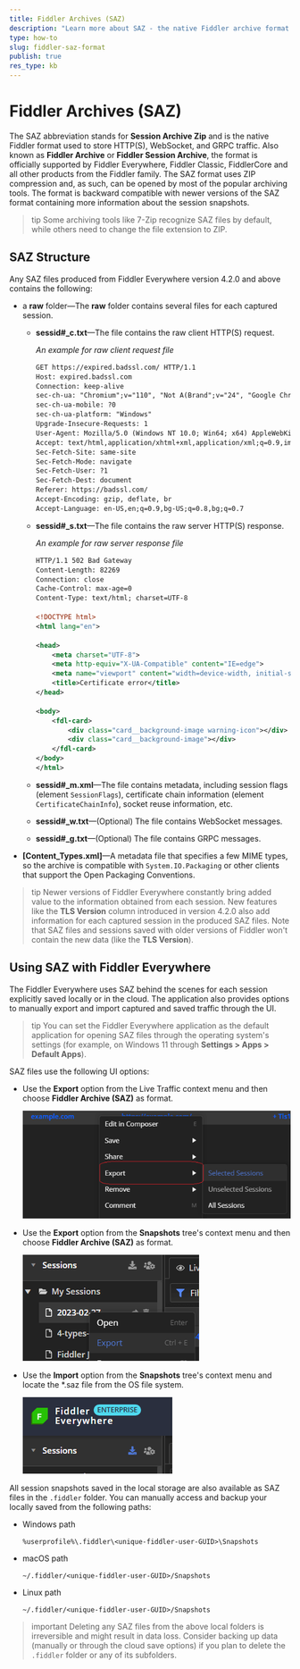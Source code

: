 ```yaml
---
title: Fiddler Archives (SAZ)
description: "Learn more about SAZ - the native Fiddler archive format for saving captured HTTP(S) traffic."
type: how-to
slug: fiddler-saz-format
publish: true
res_type: kb
---
```


# Fiddler Archives (SAZ)

The SAZ abbreviation stands for **Session Archive Zip** and is the native Fiddler format used to store HTTP(S), WebSocket, and GRPC traffic. Also known as **Fiddler Archive** or **Fiddler Session Archive**, the format is officially supported by Fiddler Everywhere, Fiddler Classic, FiddlerCore and all other products from the Fiddler family. The SAZ format uses ZIP compression and, as such, can be opened by most of the popular archiving tools. The format is backward compatible with newer versions of the SAZ format containing more information about the session snapshots.

>tip Some archiving tools like 7-Zip recognize SAZ files by default, while others need to change the file extension to ZIP.

## SAZ Structure

Any SAZ files produced from Fiddler Everywhere version 4.2.0 and above contains the following:

* a **raw** folder&mdash;The **raw** folder contains several files for each captured session.

    * **sessid#_c.txt**&mdash;The file contains the raw client HTTP(S) request.

        _An example for raw client request file_
        ```txt
        GET https://expired.badssl.com/ HTTP/1.1
        Host: expired.badssl.com
        Connection: keep-alive
        sec-ch-ua: "Chromium";v="110", "Not A(Brand";v="24", "Google Chrome";v="110"
        sec-ch-ua-mobile: ?0
        sec-ch-ua-platform: "Windows"
        Upgrade-Insecure-Requests: 1
        User-Agent: Mozilla/5.0 (Windows NT 10.0; Win64; x64) AppleWebKit/537.36 (KHTML, like Gecko) Chrome/110.0.0.0 Safari/537.36
        Accept: text/html,application/xhtml+xml,application/xml;q=0.9,image/avif,image/webp,image/apng,*/*;q=0.8,application/signed-exchange;v=b3;q=0.7
        Sec-Fetch-Site: same-site
        Sec-Fetch-Mode: navigate
        Sec-Fetch-User: ?1
        Sec-Fetch-Dest: document
        Referer: https://badssl.com/
        Accept-Encoding: gzip, deflate, br
        Accept-Language: en-US,en;q=0.9,bg-US;q=0.8,bg;q=0.7
        ```

    * **sessid#_s.txt**&mdash;The file contains the raw server HTTP(S) response.

        _An example for raw server response file_
        ```xml
        HTTP/1.1 502 Bad Gateway
        Content-Length: 82269
        Connection: close
        Cache-Control: max-age=0
        Content-Type: text/html; charset=UTF-8

        <!DOCTYPE html>
        <html lang="en">

        <head>
            <meta charset="UTF-8">
            <meta http-equiv="X-UA-Compatible" content="IE=edge">
            <meta name="viewport" content="width=device-width, initial-scale=1.0">
            <title>Certificate error</title>
        </head>

        <body>
            <fdl-card>
                <div class="card__background-image warning-icon"></div>
                <div class="card__background-image"></div>
            </fdl-card>
        </body>
        </html>
        ```

    * **sessid#_m.xml**&mdash;The file contains metadata, including session flags (element `SessionFlags`), certificate chain information (element `CertificateChainInfo`), socket reuse information, etc.

    * **sessid#_w.txt**&mdash;(Optional) The file contains WebSocket messages.

    * **sessid#_g.txt**&mdash;(Optional) The file contains GRPC messages.

* **[Content_Types.xml]**&mdash;A metadata file that specifies a few MIME types, so the archive is compatible with `System.IO.Packaging` or other clients that support the Open Packaging Conventions.

>tip Newer versions of Fiddler Everywhere constantly bring added value to the information obtained from each session. New features like the **TLS Version** column introduced in version 4.2.0 also add information for each captured session in the produced SAZ files. Note that SAZ files and sessions saved with older versions of Fiddler won't contain the new data (like the **TLS Version**).

## Using SAZ with Fiddler Everywhere

The Fiddler Everywhere uses SAZ behind the scenes for each session explicitly saved locally or in the cloud. The application also provides options to manually export and import captured and saved traffic through the UI. 

>tip You can set the Fiddler Everywhere application as the default application for opening SAZ files through the operating system's settings (for example, on Windows 11 through **Settings > Apps > Default Apps**).

 SAZ files use the following UI options:

- Use the **Export** option from the Live Traffic context menu and then choose **Fiddler Archive (SAZ)** as format.

    ![Export SAZ from Live Traffic](../images/kb/saz/saz-export-live-traffic.png)

- Use the **Export** option from the **Snapshots** tree's context menu and then choose **Fiddler Archive (SAZ)** as format.

    ![Export SAZ from the saved Snapshots tree list](../images/kb/saz/saz-export-saved-sessions.png)

- Use the **Import** option from the **Snapshots** tree's context menu and locate the *.saz file from the OS file system.   

    ![Import SAZ into the **Sesssions** list](../images/kb/saz/saz-import-saved-sessions.png)

All session snapshots saved in the local storage are also available as SAZ files in the `.fiddler` folder. You can manually access and backup your locally saved from the following paths:

* Windows path
    ```curl
    %userprofile%\.fiddler\<unique-fiddler-user-GUID>\Snapshots
    ```

* macOS path

    ```curl
    ~/.fiddler/<unique-fiddler-user-GUID>/Snapshots
    ```

* Linux path

    ```curl
    ~/.fiddler/<unique-fiddler-user-GUID>/Snapshots
    ```

>important Deleting any SAZ files from the above local folders is irreversible and might result in data loss. Consider backing up data (manually or through the cloud save options) if you plan to delete the `.fiddler` folder or any of its subfolders.